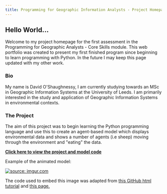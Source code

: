 ```yaml
---
title: Programming for Geographic Information Analysts - Project Homepage
---
```


## Hello World... 
Welcome to my project homepage for the first assessment in the Programming for Geographic Analysts - Core Skills module. This web portfolio was created to present my first finished program since beginning to learn programming with Python. In the future I may keep this page updated with my other work.  

### Bio
My name is David O'Shaughnessy, I am currently studying towards an MSc in Geographic Information Systems at the University of Leeds. I am primarily interested in the study and application of Geographic Information Systems in environmental contexts.

### The Project
The aim of this project was to begin learning the Python programming language and use this to create an agent-based model which displays environmental data and shows a number of agents (i.e sheep) moving through the environment and "eating" the data.
  
[**Click here to view the project and model code**](https://davidosh96.github.io/projectlinks.html)


Example of the animated model:
<html>

<head>

<title> Example of the animated model: </title>

</head>

<body>

<a href="https://imgur.com/2AhYPur"><img src="https://i.imgur.com/2AhYPur.gif" title="source: imgur.com" /></a>

</body>

</html>

The code used to embed this image was adapted from [this GitHub html tutorial](https://gist.github.com/lucashorton/1708983) and [this page.](https://www.quora.com/How-do-I-add-a-GIF-image-using-HTML-code)
